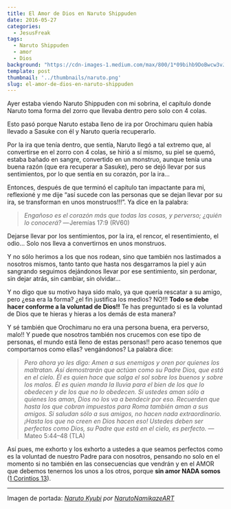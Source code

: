 ```yaml
---
title: El Amor de Dios en Naruto Shippuden
date: 2016-05-27
categories:
  - JesusFreak
tags:
  - Naruto Shippuden
  - amor
  - Dios
background: "https://cdn-images-1.medium.com/max/800/1*09bihb9DoBwcw3vJ4bqh_Q.png"
template: post
thumbnail: '../thumbnails/naruto.png'
slug: el-amor-de-dios-en-naruto-shippuden
---
```


Ayer estaba viendo Naruto Shippuden con mi sobrina, el capítulo donde Naruto toma forma del zorro que llevaba dentro pero solo con 4 colas.

Esto pasó porque Naruto estaba lleno de ira por Orochimaru quien había llevado a Sasuke con él y Naruto quería recuperarlo.

Por la ira que tenía dentro, que sentía, Naruto llegó a tal extremo que, al convertirse en el zorro con 4 colas, se hirió a sí mismo, su piel se quemó, estaba bañado en sangre, convertido en un monstruo, aunque tenía una buena razón (que era recuperar a Sasuke), pero se dejó llevar por sus sentimientos, por lo que sentía en su corazón, por la ira…

Entonces, después de que terminó el capítulo tan impactante para mi, reflexioné y me dije “así sucede con las personas que se dejan llevar por su ira, se transforman en unos monstruos!!!”. Ya dice en la palabra:

> *Engañoso es el corazón más que todas las cosas, y perverso; ¿quién lo conocerá?*
> — Jeremías 17:9 (RV60)

Dejarse llevar por los sentimientos, por la ira, el rencor, el
resentimiento, el odio… Solo nos lleva a convertirnos en unos monstruos.

Y no sólo herimos a los que nos rodean, sino que también nos lastimados a nosotros mismos, tanto tanto que hasta nos desgarramos la piel y aún sangrando seguimos dejándonos llevar por ese sentimiento, sin perdonar, sin dejar atrás, sin cambiar, sin olvidar…

Y no digo que su motivo haya sido malo, ya que quería rescatar a su amigo, pero ¿esa era la forma? ¿el fin justifica los medios? NO!!! **Todo se debe hacer conforme a la voluntad de Dios!!** Te has preguntado si es la voluntad de Dios que te hieras y hieras a los demás de esta manera?

Y sé también que Orochimaru no era una persona buena, era perverso, malo!! Y puede que nosotros también nos crucemos con ese tipo de personas, el mundo está lleno de estas personas!! pero acaso tenemos que comportarnos como ellas? vengándonos? La palabra dice:

> _Pero ahora yo les digo: Amen a sus enemigos y oren por quienes los maltratan. Así demostrarán que actúan como su Padre Dios, que está en el cielo. Él es quien hace que salga el sol sobre los buenos y sobre los malos. Él es quien manda la lluvia para el bien de los que lo obedecen y de los que no lo obedecen. Si ustedes aman sólo a quienes los aman, Dios no los va a bendecir por eso. Recuerden que hasta los que cobran impuestos para Roma también aman a sus amigos. Si saludan sólo a sus amigos, no hacen nada extraordinario. ¡Hasta los que no creen en Dios hacen eso! Ustedes deben ser perfectos como Dios, su Padre que está en el cielo, es perfecto._
> — Mateo 5:44–48 (TLA)

Así pues, me exhorto y los exhorto a ustedes a que seamos perfectos como es la voluntad de nuestro Padre para con nosotros, pensando no solo en el momento si no también en las consecuencias que vendrán y en el AMOR que debemos tenernos los unos a los otros, porque **sin amor NADA somos** ([1 Corintios 13](https://www.biblegateway.com/passage/?search=1+Corintios+13&version=LBLA)).

* * *

Imagen de portada: *[Naruto Kyubi](http://narutonamikazeart.deviantart.com/art/Naruto-Kyubi-280669864) por [NarutoNamikazeART](http://narutonamikazeart.deviantart.com/)*
